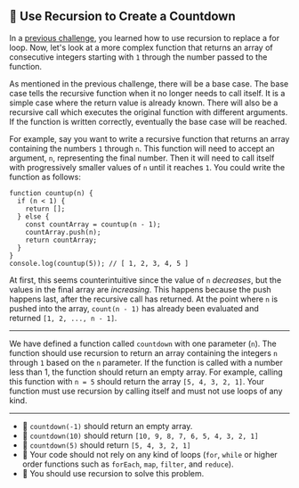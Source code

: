 🚀 Use Recursion to Create a Countdown
--------------------------------------

In a [previous challenge](/learn/javascript-algorithms-and-data-structures/basic-javascript/replace-loops-using-recursion), you learned how to use recursion to replace a for loop. Now, let's look at a more complex function that returns an array of consecutive integers starting with `1` through the number passed to the function.

As mentioned in the previous challenge, there will be a base case. The base case tells the recursive function when it no longer needs to call itself. It is a simple case where the return value is already known. There will also be a recursive call which executes the original function with different arguments. If the function is written correctly, eventually the base case will be reached.

For example, say you want to write a recursive function that returns an array containing the numbers `1` through `n`. This function will need to accept an argument, `n`, representing the final number. Then it will need to call itself with progressively smaller values of `n` until it reaches `1`. You could write the function as follows:

    function countup(n) {
      if (n < 1) {
        return [];
      } else {
        const countArray = countup(n - 1);
        countArray.push(n);
        return countArray;
      }
    }
    console.log(countup(5)); // [ 1, 2, 3, 4, 5 ]
    

At first, this seems counterintuitive since the value of `n` _decreases_, but the values in the final array are _increasing_. This happens because the push happens last, after the recursive call has returned. At the point where `n` is pushed into the array, `count(n - 1)` has already been evaluated and returned `[1, 2, ..., n - 1]`.

* * *

We have defined a function called `countdown` with one parameter (`n`). The function should use recursion to return an array containing the integers `n` through `1` based on the `n` parameter. If the function is called with a number less than 1, the function should return an empty array. For example, calling this function with `n = 5` should return the array `[5, 4, 3, 2, 1]`. Your function must use recursion by calling itself and must not use loops of any kind.

* * *

*   🧪 `countdown(-1)` should return an empty array.
*   🧪 `countdown(10)` should return `[10, 9, 8, 7, 6, 5, 4, 3, 2, 1]`
*   🧪 `countdown(5)` should return `[5, 4, 3, 2, 1]`
*   🧪 Your code should not rely on any kind of loops (`for`, `while` or higher order functions such as `forEach`, `map`, `filter`, and `reduce`).
*   🧪 You should use recursion to solve this problem.